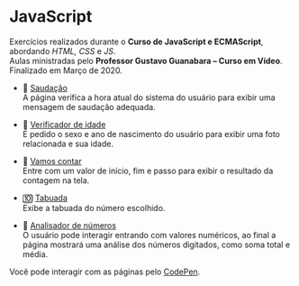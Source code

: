 # JavaScript

Exercícios realizados durante o **Curso de JavaScript e ECMAScript**, abordando *HTML, CSS* e *JS*.  
Aulas ministradas pelo **Professor Gustavo Guanabara – Curso em Vídeo**. Finalizado em Março de 2020.

* :wave: [Saudação](https://github.com/laisbasso/JavaScript-CeV/tree/master/1.sauda%C3%A7%C3%A3o "Saudação")  
A página verifica a hora atual do sistema do usuário para exibir uma mensagem de saudação adequada.

* :date: [Verificador de idade](https://github.com/laisbasso/JavaScript-CeV/tree/master/2.idade "Verificador de idade")  
É pedido o sexo e ano de nascimento do usuário para exibir uma foto relacionada e sua idade.

* :triangular_flag_on_post: [Vamos contar](https://github.com/laisbasso/JavaScript-CeV/tree/master/3.passo "Vamos contar")  
Entre com um valor de início, fim e passo para exibir o resultado da contagem na tela.

* :keycap_ten: [Tabuada](https://github.com/laisbasso/JavaScript-CeV/tree/master/4.tabuada "Tabuada")  
Exibe a tabuada do número escolhido.

* :1234: [Analisador de números](https://github.com/laisbasso/JavaScript-CeV/tree/master/5.analisador "Analisador de números")  
O usuário pode interagir entrando com valores numéricos, ao final a página mostrará uma análise dos números digitados, como soma total e média.

Você pode interagir com as páginas pelo [CodePen](https://codepen.io/collection/XdJEoz?grid_type=list "CodePen").
